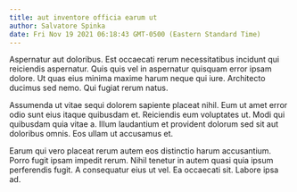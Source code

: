 ```yaml
---
title: aut inventore officia earum ut
author: Salvatore Spinka
date: Fri Nov 19 2021 06:18:43 GMT-0500 (Eastern Standard Time)
---
```

Aspernatur aut doloribus. Est occaecati rerum necessitatibus incidunt qui reiciendis aspernatur. Quis quis vel in aspernatur quisquam error ipsam dolore. Ut quas eius minima maxime harum neque qui iure. Architecto ducimus sed nemo. Qui fugiat rerum natus.

 Assumenda ut vitae sequi dolorem sapiente placeat nihil. Eum ut amet error odio sunt eius itaque quibusdam et. Reiciendis eum voluptates ut. Modi qui quibusdam quia vitae a. Illum laudantium et provident dolorum sed sit aut doloribus omnis. Eos ullam ut accusamus et.

 Earum qui vero placeat rerum autem eos distinctio harum accusantium. Porro fugit ipsam impedit rerum. Nihil tenetur in autem quasi quia ipsum perferendis fugit. A consequatur eius ut vel. Ea occaecati sit. Labore ipsa ad.